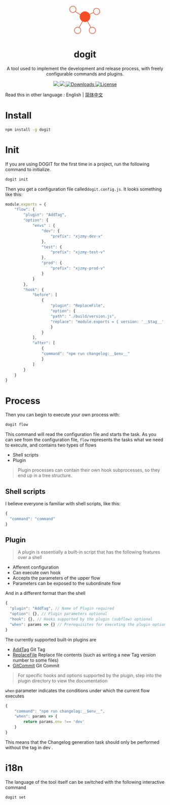 <p align="center">
    <img width="100" src="./logo.svg">
</p>

<h1 align="center">dogit</h1>


<p align="center">A tool used to implement the development and release process, with freely configurable commands and plugins.</p>

<p align="center">
    <a href="https://www.npmjs.com/package/dogit">
        <img src="https://img.shields.io/npm/v/dogit.svg" />
    </a>
    <a href="https://www.npmjs.com/package/dogit">
        <img src="https://img.shields.io/npm/dt/dogit.svg" >
    </a>
    <a href="https://www.npmjs.com/package/dogit">
        <img src="https://img.shields.io/npm/dm/dogit.svg" alt="Downloads">
    </a>
    <a href="https://github.com/CDTRSFE/dogit/blob/master/LICENSE">
        <img src="https://img.shields.io/npm/l/dogit.svg" alt="License">
    </a>
</p>

Read this in other language : English | [简体中文](./README.zh.md) 

#   Install

```bash
npm install -g dogit
```

# Init

If you are using DOGIT for the first time in a project, run the following command to initialize.

```bash
dogit init
```
Then you get a configuration file called`dogit.config.js`. It looks something like this:

```js
module.exports = {
    "flow": {
        "plugin": "AddTag",
        "option": {
            "envs" : {
                "dev": {
                    "prefix": "xjzmy-dev-v"
                },
                "test": {
                    "prefix": "xjzmy-test-v"
                },
                "prod": {
                    "prefix": "xjzmy-prod-v"
                }
            }
        },
        "hook": {
            "before": [
                {
                    "plugin": "ReplaceFile",
                    "option": {
                    "path": "./build/version.js",
                    "replace": "module.exports = { version: '__$tag__' }"
                    }
                }
            ],
            "after": [
                {
                "command": "npm run changelog:__$env__"
                }
            ]
        }
    }
}
```


# Process
Then you can  begin to execute your own process with:
```bash
dogit flow
```
This command will read the configuration file  and starts the task. As you can see from the configuration file, `flow` represents the tasks what we need to execute, and contains two types of flows

- Shell scripts
- Plugin

> Plugin processes can contain their own hook subprocesses, so they end up in a tree structure.

## Shell scripts

I believe everyone is familiar with shell scripts, like this:
```js
{
  "command": "command"
}
```

## Plugin

> A plugin is essentially a built-in script that has the following features over a shell
- Afferent configuration
- Can execute own hook
- Accepts the parameters of the upper flow
- Parameters can be exposed to the subordinate flow


And in a different format than the shell

```js
{
  "plugin": "AddTag", // Name of Plugin required
  "option": {}, // Plugin parameters optional  
  "hook": {}, // Hooks supported by the plugin (subflow) optional 
  "when": params => {} // Prerequisites for executing the plugin optional 
}
```
The currently supported built-in plugins are

- [AddTag](./plugin/AddTag)  Git Tag
- [ReplaceFile](./plugin/ReplaceFile) Replace file contents (such as writing a new Tag version number to some files)
- [GitCommit](./plugin/GitCommit) Git Commit 


> For specific hooks and options supported by the plugin, step into the plugin directory to view the documentation

`when` parameter indicates the conditions under which the current flow executes

```js
{
    "command": "npm run changelog:__$env__",
    "when": params => {
        return params.env !== 'dev'
    }
}
```

This means that the Changelog generation task should only be performed without the tag in dev .

# i18n


The language of the tool itself can be switched with the following interactive command

```bash
dogit set
```
